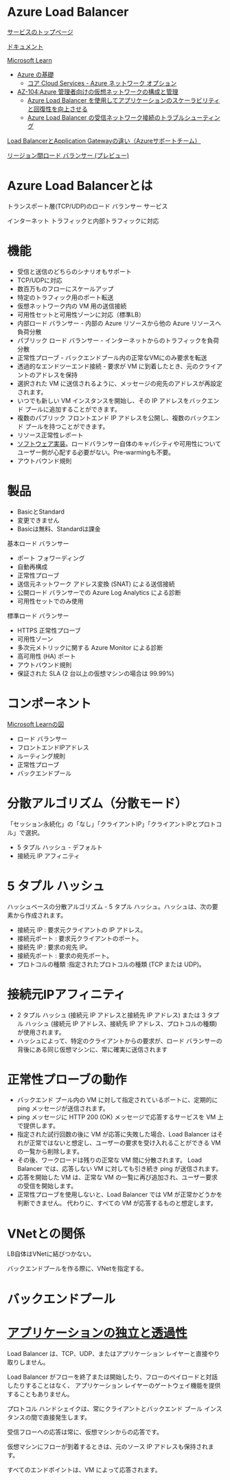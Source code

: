 # Azure Load Balancer

[サービスのトップページ](https://azure.microsoft.com/ja-jp/services/load-balancer/)

[ドキュメント](https://docs.microsoft.com/ja-jp/azure/load-balancer/load-balancer-overview)


[Microsoft Learn](https://docs.microsoft.com/ja-jp/learn/)

- [Azure の基礎](https://docs.microsoft.com/ja-jp/learn/paths/azure-fundamentals/)
  - [コア Cloud Services - Azure ネットワーク オプション](https://docs.microsoft.com/ja-jp/learn/modules/intro-to-azure-networking/)
- [AZ-104:Azure 管理者向けの仮想ネットワークの構成と管理](https://docs.microsoft.com/ja-jp/learn/paths/az-104-manage-virtual-networks/)
  - [Azure Load Balancer を使用してアプリケーションのスケーラビリティと回復性を向上させる](https://docs.microsoft.com/ja-jp/learn/modules/improve-app-scalability-resiliency-with-load-balancer/)
  - [Azure Load Balancer の受信ネットワーク接続のトラブルシューティング](https://docs.microsoft.com/ja-jp/learn/modules/troubleshoot-inbound-connectivity-azure-load-balancer/)


[Load BalancerとApplication Gatewayの違い（Azureサポートチーム）](https://jpaztech1.z11.web.core.windows.net/LoadBalancer%E3%81%A8ApplicationGateway%E3%81%AE%E9%80%9A%E4%BF%A1%E3%81%AE%E9%81%95%E3%81%84.html)

[リージョン間ロード バランサー (プレビュー)](https://docs.microsoft.com/ja-jp/azure/load-balancer/cross-region-overview)

# Azure Load Balancerとは

トランスポート層(TCP/UDP)のロード バランサー サービス

インターネット トラフィックと内部トラフィックに対応


# 機能

- 受信と送信のどちらのシナリオもサポート
- TCP/UDPに対応
- 数百万ものフローにスケールアップ
- 特定のトラフィック用のポート転送
- 仮想ネットワーク内の VM 用の送信接続
- 可用性セットと可用性ゾーンに対応（標準LB）
- 内部ロード バランサー - 内部の Azure リソースから他の Azure リソースへ負荷分散
- パブリック ロード バランサー - インターネットからのトラフィックを負荷分散
- 正常性プローブ - バックエンドプール内の正常なVMにのみ要求を転送
- 透過的なエンドツーエンド接続 - 要求が VM に到着したとき、元のクライアントのアドレスを保持
- 選択された VM に送信されるように、メッセージの宛先のアドレスが再設定されます。
- いつでも新しい VM インスタンスを開始し、その IP アドレスをバックエンド プールに追加することができます。 
- 複数のパブリック フロントエンド IP アドレスを公開し、複数のバックエンド プールを持つことができます。 
- リソース正常性レポート
- [ソフトウェア実装](https://www.syuheiuda.com/?p=4884)。ロードバランサー自体のキャパシティや可用性についてユーザー側が心配する必要がない。Pre-warmingも不要。
- アウトバウンド規則

# 製品

- BasicとStandard
- 変更できません
- Basicは無料、Standardは課金

基本ロード バランサー
- ポート フォワーディング
- 自動再構成
- 正常性プローブ
- 送信元ネットワーク アドレス変換 (SNAT) による送信接続
- 公開ロード バランサーでの Azure Log Analytics による診断
- 可用性セットでのみ使用

標準ロード バランサー
- HTTPS 正常性プローブ
- 可用性ゾーン
- 多次元メトリックに関する Azure Monitor による診断
- 高可用性 (HA) ポート
- アウトバウンド規則
- 保証された SLA (2 台以上の仮想マシンの場合は 99.99%)

# コンポーネント

[Microsoft Learnの図](https://docs.microsoft.com/ja-jp/learn/modules/troubleshoot-inbound-connectivity-azure-load-balancer/2-troubleshoot-azure-load-balancer)

- ロード バランサー
- フロントエンドIPアドレス
- ルーティング規則
- 正常性プローブ
- バックエンドプール

# 分散アルゴリズム（分散モード）

「セッション永続化」の「なし」「クライアントIP」「クライアントIPとプロトコル」で選択。

- 5 タプル ハッシュ - デフォルト
- 接続元 IP アフィニティ

# 5 タプル ハッシュ

ハッシュベースの分散アルゴリズム - 5 タプル ハッシュ。ハッシュは、次の要素から作成されます。

- 接続元 IP : 要求元クライアントの IP アドレス。
- 接続元ポート : 要求元クライアントのポート。
- 接続先 IP : 要求の宛先 IP。
- 接続先ポート : 要求の宛先ポート。
- プロトコルの種類 :指定されたプロトコルの種類 (TCP または UDP)。

# 接続元IPアフィニティ


- 2 タプル ハッシュ (接続元 IP アドレスと接続先 IP アドレス) または 3 タプル ハッシュ (接続元 IP アドレス、接続先 IP アドレス、プロトコルの種類) が使用されます。 
- ハッシュによって、特定のクライアントからの要求が、ロード バランサーの背後にある同じ仮想マシンに、常に確実に送信されます

# 正常性プローブの動作

- バックエンド プール内の VM に対して指定されているポートに、定期的に ping メッセージが送信されます。
- ping メッセージに HTTP 200 (OK) メッセージで応答するサービスを VM 上で提供します。
- 指定された試行回数の後に VM が応答に失敗した場合、Load Balancer はそれが正常ではないと想定し、ユーザーの要求を受け入れることができる VM の一覧から削除します。 
- その後、ワークロードは残りの正常な VM 間に分散されます。 Load Balancer では、応答しない VM に対しても引き続き ping が送信されます。
- 応答を開始した VM は、正常な VM の一覧に再び追加され、ユーザー要求の受信を開始します。
- 正常性プローブを使用しないと、Load Balancer では VM が正常かどうかを判断できません。 代わりに、すべての VM が応答するものと想定します。
  
# VNetとの関係

LB自体はVNetに結びつかない。

バックエンドプールを作る際に、VNetを指定する。

# バックエンドプール



# [アプリケーションの独立と透過性](https://docs.microsoft.com/ja-jp/azure/load-balancer/concepts#floating-ip)

Load Balancer は、TCP、UDP、またはアプリケーション レイヤーと直接やり取りしません。

Load Balancer がフローを終了または開始したり、フローのペイロードと対話したりすることはなく、 アプリケーション レイヤーのゲートウェイ機能を提供することもありません。 

プロトコル ハンドシェイクは、常にクライアントとバックエンド プール インスタンスの間で直接発生します。 

受信フローへの応答は常に、仮想マシンからの応答です。

 仮想マシンにフローが到着するときは、元のソース IP アドレスも保持されます。

すべてのエンドポイントは、VM によって応答されます。 

